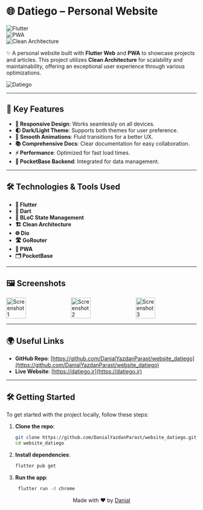 # 🌐 Datiego – Personal Website 

![Flutter](https://img.shields.io/badge/Flutter-%2302569B.svg?style=for-the-badge&logo=Flutter&logoColor=white)  
![PWA](https://img.shields.io/badge/PWA-%2302569B.svg?style=for-the-badge&logo=PWA&logoColor=white)  
![Clean Architecture](https://img.shields.io/badge/Clean%20Architecture-%230175C2.svg?style=for-the-badge)

✨ A personal website built with **Flutter Web** and **PWA** to showcase projects and articles. This project utilizes **Clean Architecture** for scalability and maintainability, offering an exceptional user experience through various optimizations.

![Datiego](https://github.com/user-attachments/assets/9db7cef9-f149-4a41-b7bd-018460122cd5)

---

## 🚀 Key Features

- **📱 Responsive Design**: Works seamlessly on all devices.
- **🌓 Dark/Light Theme**: Supports both themes for user preference.
- **🚀 Smooth Animations**: Fluid transitions for a better UX.
- **📚 Comprehensive Docs**: Clear documentation for easy collaboration.
- **⚡️ Performance**: Optimized for fast load times.
- **🔗 PocketBase Backend**: Integrated for data management.

---

## 🛠 Technologies & Tools Used

- **🎯 Flutter** 
- **🎨 Dart** 
- **🧩 BLoC State Management** 
- **🏗️ Clean Architecture** 
- **🌐 Dio** 
- **🛣️ GoRouter** 
- **📲 PWA** 
- **🗂️ PocketBase**  

---

## 🖼️ Screenshots

<div style="display: flex; justify-content: space-between;">
  <img src="https://github.com/user-attachments/assets/d533e287-0d98-4000-9b4e-0054d9a811dd" alt="Screenshot 1" width="32%"/>
  <img src="https://github.com/user-attachments/assets/a0dcb680-abe7-40b5-9eb7-03091270c4f6" alt="Screenshot 2" width="32%"/>
  <img src="https://github.com/user-attachments/assets/7f563a7e-135c-4ef8-8e7f-f6f5f8104ab6" alt="Screenshot 3" width="32%"/>
</div>

---


## 🌍 Useful Links

- **GitHub Repo**: [https://github.com/DanialYazdanParast/website_datiego](https://github.com/DanialYazdanParast/website_datiego)
- **Live Website**: [https://datiego.ir](https://datiego.ir)

---

## 🛠️ Getting Started

To get started with the project locally, follow these steps:

1. **Clone the repo**:
   ```bash
   git clone https://github.com/DanialYazdanParast/website_datiego.git
   cd website_datiego
2. **Install dependencies**:
   ```bash
   flutter pub get
   ```
4. **Run the app**:
   ```bash
    flutter run -d chrome
   ```


<div align="center">
  <p>Made with ❤️ by <a href="https://github.com/DanialYazdanParast">Danial</a></p>
</div>


